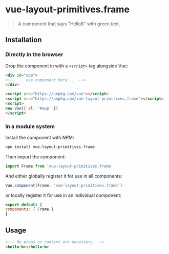 # vue-layout-primitives.frame

> A component that says "HelloB" with green text.

## Installation

### Directly in the browser

Drop the component in with a `<script>` tag alongside Vue:

```html
<div id="app">
<!-- ... use component here ... -->
</div>

<script src="https://unpkg.com/vue"></script>
<script src="https://unpkg.com/vue-layout-primitives.frame"></script>
<script>
new Vue({ el: '#app' })
</script>
```

### In a module system

Install the component with NPM:

```bash
npm install vue-layout-primitives.frame
```

Then import the component:

```js
import Frame from 'vue-layout-primitives.frame'
```

And either globally register it for use in all components:

```js
Vue.component(Frame, 'vue-layout-primitives.frame')
```

or locally register it for use in an individual component:

```js
export default {
components: { Frame }
}
```

## Usage

```html
<!-- No props or content are necessary. -->
<hello-b></hello-b>
```
